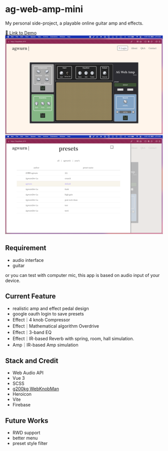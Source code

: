 # ag-web-amp-mini

My personal side-project, a playable online guitar amp and effects.

[🔗 Link to Demo](https://ag-web-amp-mini.netlify.app/)
![image](./amp_demo_main.png)
![image](./amp_demo_presetList.png)


## Requirement
- audio interface
- guitar

or you can test with computer mic, this app is based on audio input of your device.

## Current Feature
- realistic amp and effect pedal design
- google oauth login to save presets
- Effect｜4 knob Compressor
- Effect｜Mathematical algorithm Overdrive
- Effect｜3-band EQ
- Effect｜IR-based Reverb with spring, room, hall simulation.
- Amp｜IR-based Amp simulation

## Stack and Credit
- Web Audio API
- Vue 3
- SCSS
- [g200kg WebKnobMan](https://www.g200kg.com/en/webknobman/gallery.php)
- Heroicon
- Vite
- Firebase

## Future Works
- RWD support
- better menu
- preset style filter
 